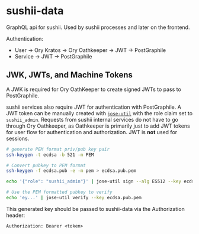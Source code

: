 # sushii-data

GraphQL api for sushii. Used by sushii processes and later on the frontend.

Authentication:
* User -> Ory Kratos -> Ory Oathkeeper -> JWT -> PostGraphile
* Service -> JWT -> PostGraphile

## JWK, JWTs, and Machine Tokens

A JWK is required for Ory OathKeeper to create signed JWTs to pass to PostGraphile.

sushii services also require JWT for authentication with PostGraphile. A JWT token
can be manually created with
[`jose-util`](https://github.com/go-jose/go-jose/tree/v3/jose-util) with the role
claim set to `sushii_admin`. Requests from sushii internal services do not have to go
through Ory Oathkeeper, as Oathkeeper is primarily just to add JWT tokens for
user flow for authentication and authorization. JWT is **not** used for
sessions.

```bash
# generate PEM format priv/pub key pair
ssh-keygen -t ecdsa -b 521 -m PEM

# Convert pubkey to PEM format
ssh-keygen -f ecdsa.pub -e -m pem > ecdsa.pub.pem

echo '{"role": "sushii_admin"}' | jose-util sign --alg ES512 --key ecdsa

# Use the PEM formatted pubkey to verify
echo 'ey...' | jose-util verify --key ecdsa.pub.pem
```

This generated key should be passed to sushii-data via the Authorization header:

`Authorization: Bearer <token>`

